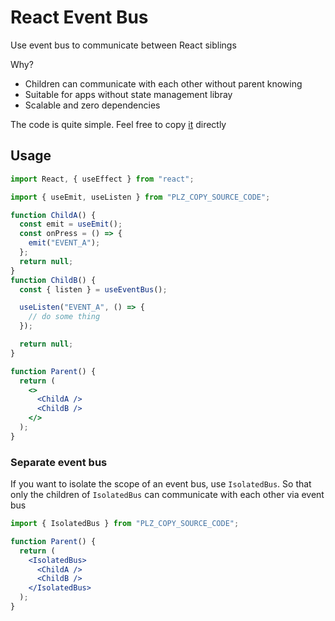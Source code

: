 # React Event Bus

Use event bus to communicate between React siblings

Why?

- Children can communicate with each other without parent knowing
- Suitable for apps without state management libray
- Scalable and zero dependencies

The code is quite simple. Feel free to copy [it](./src/index.tsx) directly

## Usage

```jsx
import React, { useEffect } from "react";

import { useEmit, useListen } from "PLZ_COPY_SOURCE_CODE";

function ChildA() {
  const emit = useEmit();
  const onPress = () => {
    emit("EVENT_A");
  };
  return null;
}
function ChildB() {
  const { listen } = useEventBus();

  useListen("EVENT_A", () => {
    // do some thing
  });

  return null;
}

function Parent() {
  return (
    <>
      <ChildA />
      <ChildB />
    </>
  );
}
```

### Separate event bus

If you want to isolate the scope of an event bus, use `IsolatedBus`. So that only the children of `IsolatedBus` can communicate with each other via event bus

```jsx
import { IsolatedBus } from "PLZ_COPY_SOURCE_CODE";

function Parent() {
  return (
    <IsolatedBus>
      <ChildA />
      <ChildB />
    </IsolatedBus>
  );
}
```
